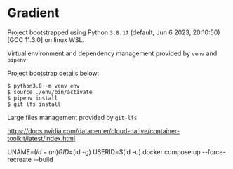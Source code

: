 # Gradient

Project bootstrapped using Python `3.8.17` (default, Jun  6 2023, 20:10:50) 
[GCC 11.3.0] on linux WSL.

Virtual environment and dependency management provided by `venv` and `pipenv`

Project bootstrap details below:

```console
$ python3.8 -m venv env
$ source ./env/bin/activate
$ pipenv install
$ git lfs install
```

Large files management provided by `git-lfs`


https://docs.nvidia.com/datacenter/cloud-native/container-toolkit/latest/index.html

UNAME=$(id -un) GID=$(id -g) USERID=$(id -u) docker compose up --force-recreate --build